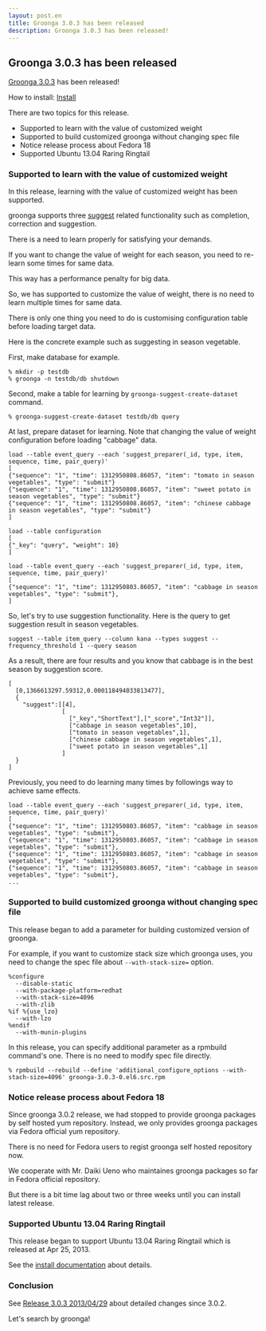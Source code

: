 ```yaml
---
layout: post.en
title: Groonga 3.0.3 has been released
description: Groonga 3.0.3 has been released!
---
```


Groonga 3.0.3 has been released
-------------------------------

[Groonga 3.0.3](/docs/news.html#release-3-0-3) has been released!

How to install: [Install](/docs/install.html)

There are two topics for this release.

-   Supported to learn with the value of customized weight
-   Supported to build customized groonga without changing spec file
-   Notice release process about Fedora 18
-   Supported Ubuntu 13.04 Raring Ringtail

### Supported to learn with the value of customized weight

In this release, learning with the value of customized weight has been
supported.

groonga supports three
[suggest](http://groonga.org/docs/suggest/introduction.html) related
functionality such as completion, correction and suggestion.

There is a need to learn properly for satisfying your demands.

If you want to change the value of weight for each season, you need to
re-learn some times for same data.

This way has a performance penalty for big data.

So, we has supported to customize the value of weight, there is no need
to learn multiple times for same data.

There is only one thing you need to do is customising configuration
table before loading target data.

Here is the concrete example such as suggesting in season vegetable.

First, make database for example.

    % mkdir -p testdb
    % groonga -n testdb/db shutdown

Second, make a table for learning by `groonga-suggest-create-dataset`
command.

    % groonga-suggest-create-dataset testdb/db query

At last, prepare dataset for learning. Note that changing the value of
weight configuration before loading "cabbage" data.

    load --table event_query --each 'suggest_preparer(_id, type, item, sequence, time, pair_query)'
    [
    {"sequence": "1", "time": 1312950808.86057, "item": "tomato in season vegetables", "type": "submit"}
    {"sequence": "1", "time": 1312950808.86057, "item": "sweet potato in season vegetables", "type": "submit"}
    {"sequence": "1", "time": 1312950808.86057, "item": "chinese cabbage in season vegetables", "type": "submit"}
    ]

    load --table configuration
    [
    {"_key": "query", "weight": 10}
    ]

    load --table event_query --each 'suggest_preparer(_id, type, item, sequence, time, pair_query)'
    [
    {"sequence": "1", "time": 1312950803.86057, "item": "cabbage in season vegetables", "type": "submit"},
    ]

So, let's try to use suggestion functionality. Here is the query to get
suggestion result in season vegetables.

    suggest --table item_query --column kana --types suggest --frequency_threshold 1 --query season

As a result, there are four results and you know that cabbage is in the
best season by suggestion score.

    [
      [0,1366613297.59312,0.000118494033813477],
      {
        "suggest":[[4],
                   [
                     ["_key","ShortText"],["_score","Int32"]],
                     ["cabbage in season vegetables",10],
                     ["tomato in season vegetables",1],
                     ["chinese cabbage in season vegetables",1],
                     ["sweet potato in season vegetables",1]
                   ]
      }
    ]

Previously, you need to do learning many times by followings way to
achieve same effects.

    load --table event_query --each 'suggest_preparer(_id, type, item, sequence, time, pair_query)'
    [
    {"sequence": "1", "time": 1312950803.86057, "item": "cabbage in season vegetables", "type": "submit"},
    {"sequence": "1", "time": 1312950803.86057, "item": "cabbage in season vegetables", "type": "submit"},
    {"sequence": "1", "time": 1312950803.86057, "item": "cabbage in season vegetables", "type": "submit"},
    {"sequence": "1", "time": 1312950803.86057, "item": "cabbage in season vegetables", "type": "submit"},
    ...

### Supported to build customized groonga without changing spec file

This release began to add a parameter for building customized version of
groonga.

For example, if you want to customize stack size which groonga uses, you
need to change the spec file about `--with-stack-size=` option.

    %configure 
      --disable-static 
      --with-package-platform=redhat 
      --with-stack-size=4096 
      --with-zlib 
    %if %{use_lzo}
      --with-lzo 
    %endif
      --with-munin-plugins

In this release, you can specify additional parameter as a rpmbuild
command's one. There is no need to modify spec file directly.

    % rpmbuild --rebuild --define 'additional_configure_options --with-stach-size=4096' groonga-3.0.3-0.el6.src.rpm

### Notice release process about Fedora 18

Since groonga 3.0.2 release, we had stopped to provide groonga packages
by self hosted yum repository.
Instead, we only provides groonga packages via Fedora official yum
repository.

There is no need for Fedora users to regist groonga self hosted
repository now.

We cooperate with Mr. Daiki Ueno who maintaines groonga packages so far
in Fedora official repository.

But there is a bit time lag about two or three weeks until you can
install latest release.

### Supported Ubuntu 13.04 Raring Ringtail

This release began to support Ubuntu 13.04 Raring Ringtail which is
released at Apr 25, 2013.

See the [install
documentation](http://groonga.org/docs/install/ubuntu.html#raring-ringrail)
about details.

### Conclusion

See [Release 3.0.3 2013/04/29](/docs/news.html#release-3-0-3) about
detailed changes since 3.0.2.

Let's search by groonga!
